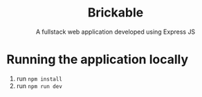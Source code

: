 <h1 align="center">Brickable</h1>
<p align="center">A fullstack web application developed using Express JS</p>

# Running the application locally

1. run `npm install`
2. run `npm run dev`
